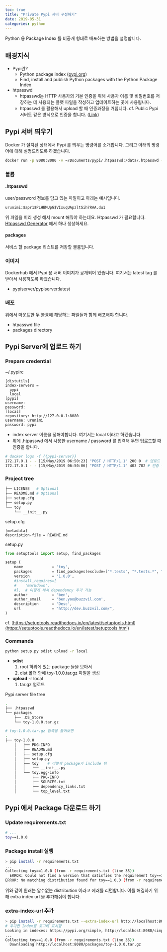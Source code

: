 ```yaml
---
toc: true
title: "Private Pypi 서버 구성하기"
date: 2019-05-31
categories: python
---
```


Python 용 Package Index 를 비공개 형태로 배포하는 방법을 설명합니다.

## 배경지식

- Pypi란?
  - Python package index ([pypi.org](https://pypi.org))
  - Find, install and publish Python packages with the Python Package Index
- htpasswd
  - htpasswd는 HTTP 사용자의 기본 인증을 위해 사용자 이름 및 비밀번호를 저장하는 데 사용되는 플랫 파일을 작성하고 업데이트하는 곳에 사용됩니다.
  - htpasswd 를 활용해서 upload 할 때 인증과정을 거칩니다.
  cf. Public Pypi 서버도 같은 방식으로 인증을 합니다. ([Link](https://medium.com/@joel.barmettler/how-to-upload-your-python-package-to-pypi-65edc5fe9c56))

## Pypi 서버 띄우기

Docker 가 설치된 상태에서 Pypi 를 띄우는 명령어를 소개합니다. 그리고 아래의 명령어에 대해 설명드리도록 하겠습니다.

```bash
docker run -p 8080:8080 -v ~/Documents/pypi/.htpasswd:/data/.htpasswd -v ~/Documents/pypi/packages:/data/packages pypiserver/pypiserver:latest -P .htpasswd packages
```

### 볼륨

#### .htpasswd

user/password 정보를 담고 있는 파일이고 아래는 예시입니다.

```
urunimi:$apr1$PLHBMUpG$VIxuqUApzltSih7RAA.du1
```

위 파일을 미리 생성 해서 mount 해줘야 하는데요. Htpasswd 가 필요합니다.
[Htpasswd Generator](http://www.htaccesstools.com/htpasswd-generator/) 에서 하나 생성하세요.

#### packages

서비스 할 package 리스트를 저장할 볼륨입니다.

### 이미지

Dockerhub 에서 Pypi 용 서버 이미지가 공개되어 있습니다. 여기서는 latest tag 를 받아서 사용하도록 하겠습니다.

- pypiserver/pypiserver:latest

### 배포

위에서 마운트한 두 볼륨에 해당하는 파일들과 함께 배포해야 합니다.

- htpasswd file
- packages directory

## Pypi Server에 업로드 하기

### Prepare credential

~/.pypirc

```
[distutils]
index-servers =
  pypi
  local
[pypi]
username:
password:
[local]
repository: http://127.0.0.1:8080
username: urunimi
password: pypi
```

- index server 이름을 정해야합니다. 여기서는 local 이라고 하겠습니다.
- 위에 .htpasswd 에서 사용한 username / password 를 입력해 두면 업로드할 때 인증을 합니다.

```bash
# docker logs -f {{pypi-server}}
172.17.0.1 - - [15/May/2019 06:50:23] "POST / HTTP/1.1" 200 0  # 업로드 성공
172.17.0.1 - - [15/May/2019 06:50:06] "POST / HTTP/1.1" 403 702 # 인증 실패
```

### Project tree

```bash
├── LICENSE   # Optional
├── README.md # Optional
├── setup.cfg
├── setup.py
└── toy
    └── __init__.py
```

setup.cfg

```
[metadata]
description-file = README.md
```

setup.py

```python
from setuptools import setup, find_packages

setup (
    name             = 'toy', 
    packages         = find_packages(exclude=["*.tests", "*.tests.*", "tests.*", "tests"]),  # 이렇게 해서 test 패키지를 제외할 수 있음
    version          = '1.0.0',
    #install_requires=[
    #    'markdown',
    #],  # 이렇게 해서 dependency 추가 가능
    author           = 'ben',
    author_email     = 'ben.yoo@buzzvil.com',
    description      = 'Desc',
    url              = "http://dev.buzzvil.com/",
)
```

cf. [https://setuptools.readthedocs.io/en/latest/setuptools.html](https://setuptools.readthedocs.io/en/latest/setuptools.html)

### Commands

```bash
python setup.py sdist upload -r local
```

- **sdist**
    1. root 하위에 있는 package 들을 모아서
    2. dist 폴더 안에 toy-1.0.0.tar.gz 파일을 생성
- **upload** -r local
    1. tar.gz 업로드

Pypi server file tree

```bash
.
├── .htpasswd
└── packages
    ├── .DS_Store
    └── toy-1.0.0.tar.gz

# toy-1.0.0.tar.gz 압축을 풀어보면
.
├── toy-1.0.0
    │   ├── PKG-INFO
    │   ├── README.md
    │   ├── setup.cfg
    │   ├── setup.py
    │   ├── toy    # 이렇게 package가 include 됨
    │   │   └── __init__.py
    │   └── toy.egg-info
    │       ├── PKG-INFO
    │       ├── SOURCES.txt
    │       ├── dependency_links.txt
    │       └── top_level.txt
```

## Pypi 에서 Package 다운로드 하기

### Update requirements.txt

```bash
# ...
toy==1.0.0
```

### Package install 실행

```bash
> pip install -r requirements.txt
...
Collecting toy==1.0.0 (from -r requirements.txt (line 35))
  ERROR: Could not find a version that satisfies the requirement toy==1.0.0 (from -r requirements.txt (line 35)) (from versions: none)
ERROR: No matching distribution found for toy==1.0.0 (from -r requirements.txt (line 35))
```

위와 같이 원래는 알수없는 distribution 이라고 에러를 리턴합니다. 이를 해결하기 위해 extra index url 을 추가해줘야 합니다.

### extra-index-url 추가

```bash
> pip install -r requirements.txt --extra-index-url http://localhost:8080/simple/
# 추가한 Index를 로그에 표시함
Looking in indexes: https://pypi.org/simple, http://localhost:8080/simple/ 
...
Collecting toy==1.0.0 (from -r requirements.txt (line 35))
  Downloading http://localhost:8080/packages/toy-1.0.0.tar.gz
```
